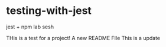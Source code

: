 # testing-with-jest
jest + npm lab sesh
 
THis is a test for a project!
A new README FIle
This is a update